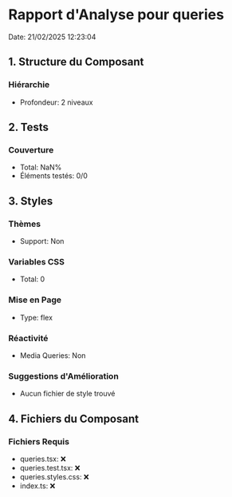 # Rapport d'Analyse pour queries

Date: 21/02/2025 12:23:04

## 1. Structure du Composant

### Hiérarchie

- Profondeur: 2 niveaux

## 2. Tests

### Couverture

- Total: NaN%
- Éléments testés: 0/0

## 3. Styles

### Thèmes

- Support: Non

### Variables CSS

- Total: 0

### Mise en Page

- Type: flex

### Réactivité

- Media Queries: Non

### Suggestions d'Amélioration

- Aucun fichier de style trouvé

## 4. Fichiers du Composant

### Fichiers Requis

- queries.tsx: ❌
- queries.test.tsx: ❌
- queries.styles.css: ❌
- index.ts: ❌
